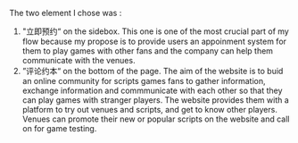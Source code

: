 The two element I chose was :
1. "立即预约“ on the sidebox. This one is one of the most crucial part of my flow because my propose is to provide users an appoinment system for them to play games with other fans and the company can help them communicate with the venues.
2. ”评论约本“ on the bottom of the page. The aim of the website is to buid an online community for scripts games fans to gather information, exchange information and commmunicate with each other so that they can play games with stranger players. The website provides them with a platform to try out venues and scripts, and get to know other players. Venues can promote their new or popular scripts on the website and call on for game testing.
